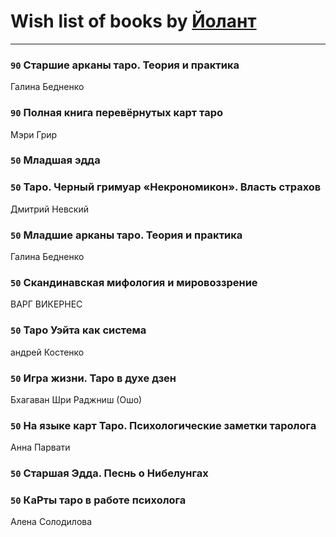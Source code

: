 # Wish list of books by [Йолант](https://plus.google.com/104690883692185089260)
---

### `90` Старшие арканы таро. Теория и практика
Галина Бедненко

### `90` Полная книга перевёрнутых карт таро
Мэри Грир

### `50` Младшая эдда

### `50` Таро. Черный гримуар «Некрономикон». Власть страхов
Дмитрий Невский

### `50` Младшие арканы таро. Теория и практика
Галина Бедненко

### `50` Скандинавская мифология и мировоззрение
ВАРГ ВИКЕРНЕС

### `50` Таро Уэйта как система
андрей Костенко

### `50` Игра жизни. Таро в духе дзен
Бхагаван Шри Раджниш (Ошо)

### `50` На языке карт Таро. Психологические заметки таролога
Анна Парвати

### `50` Старшая Эдда. Песнь о Нибелунгах

### `50` КаРты таро в работе психолога
Алена Солодилова

